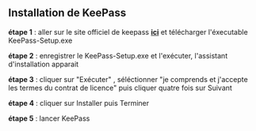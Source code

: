 ## Installation de KeePass

**étape 1** : aller sur le site officiel de keepass **[ici](https://keepass.info/)** et télécharger l'éxecutable KeePass-Setup.exe

**étape 2** : enregistrer le KeePass-Setup.exe et l'exécuter, l'assistant d'installation apparait 

**étape 3** : cliquer sur "Exécuter" , séléctionner "je comprends et j'accepte les termes du contrat de licence" puis cliquer quatre fois sur Suivant

**étape 4** : cliquer sur Installer puis Terminer 

**étape 5** : lancer KeePass
